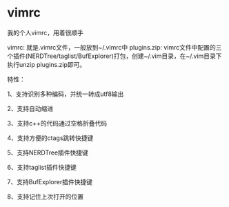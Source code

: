 # vimrc
我的个人vimrc，用着很顺手

vimrc: 就是.vimrc文件，一般放到~/.vimrc中
plugins.zip: vimrc文件中配置的三个插件(NERDTree/taglist/BufExplorer)打包，创建~/.vim目录，在~/.vim目录下执行unzip plugins.zip即可。

特性：

1、支持识别多种编码，并统一转成utf8输出

2、支持自动缩进

3、支持c++的代码通过空格折叠代码

4、支持方便的ctags跳转快捷键

5、支持NERDTree插件快捷键

6、支持taglist插件快捷键

7、支持BufExplorer插件快捷键

8、支持记住上次打开的位置
